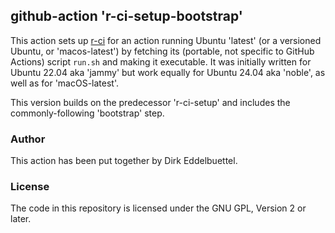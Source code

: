 
## github-action 'r-ci-setup-bootstrap'

This action sets up [r-ci](https://eddelbuettel.github.io/r-ci) for an action
running Ubuntu 'latest' (or a versioned Ubuntu, or 'macos-latest') by
fetching its (portable, not specific to GitHub Actions) script `run.sh` and
making it executable. It was initially written for Ubuntu 22.04 aka 'jammy'
but work equally for Ubuntu 24.04 aka 'noble', as well as for 'macOS-latest'.

This version builds on the predecessor 'r-ci-setup' and includes the
commonly-following 'bootstrap' step.

### Author

This action has been put together by Dirk Eddelbuettel.

### License

The code in this repository is licensed under the GNU GPL, Version 2 or later.
